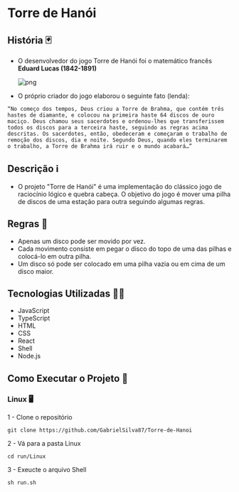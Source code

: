 # Torre de Hanói

## História 🃏

* O desenvolvedor do jogo Torre de Hanói foi o matemático francês **Eduard Lucas (1842-1891)**

     ![png](https://clubes.obmep.org.br/blog/wp-content/uploads/2019/02/hanoi03.png)
   
* O próprio criador do jogo elaborou o seguinte fato (lenda): 

``“No começo dos tempos, Deus criou a Torre de Brahma, que contém três hastes de diamante, e colocou na primeira haste 64 discos de ouro maciço. Deus chamou seus sacerdotes e ordenou-lhes que transferissem todos os discos para a terceira haste, seguindo as regras acima descritas. Os sacerdotes, então, obedeceram e começaram o trabalho de remoção dos discos, dia e noite.
Segundo Deus, quando eles terminarem o trabalho, a Torre de Brahma irá ruir e o mundo acabará…”``
## Descrição ℹ

* O projeto "Torre de Hanói" é uma implementação do clássico jogo de raciocínio lógico e quebra cabeça. O objetivo do jogo é mover uma pilha de discos de uma estação para outra seguindo algumas regras.

## Regras 📖

- Apenas um disco pode ser movido por vez.
- Cada movimento consiste em pegar o disco do topo de uma das pilhas e colocá-lo em outra pilha.
- Um disco só pode ser colocado em uma pilha vazia ou em cima de um disco maior.

## Tecnologias Utilizadas 👨‍💻

- JavaScript
- TypeScript
- HTML
- CSS
- React
- Shell
- Node.js

## Como Executar o Projeto 📲

### Linux 🖥

1 - Clone o repositório
    
    git clone https://github.com/GabrielSilva87/Torre-de-Hanoi
   
2 - Vá para a pasta Linux

    cd run/Linux
    
3 - Exeucte o arquivo Shell

    sh run.sh